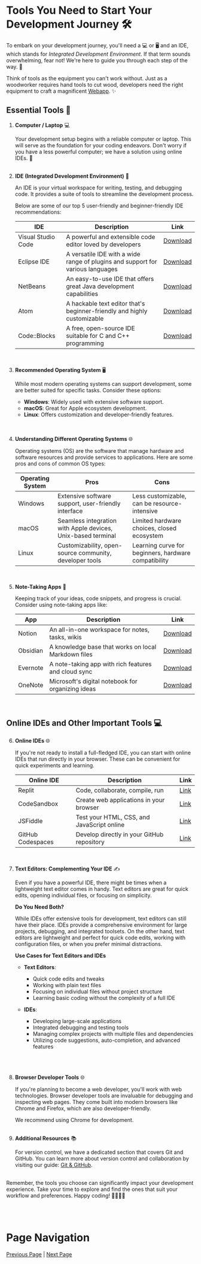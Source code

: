 # Tools You Need to Start Your Development Journey 🛠️

To embark on your development journey, you'll need a 💻 or 🖥️ and an IDE, which stands for _Integrated Development Environment_. If that term sounds overwhelming, fear not! We're here to guide you through each step of the way. 🚀

Think of tools as the equipment you can't work without. Just as a woodworker requires hand tools to cut wood, developers need the right equipment to craft a magnificent [Webapp](https://www.techtarget.com/searchsoftwarequality/definition/Web-application-Web-app). ✨

## Essential Tools 🧰

1. **Computer / Laptop** 💻
    
    Your development setup begins with a reliable computer or laptop. This will serve as the foundation for your coding endeavors. Don't worry if you have a less powerful computer; we have a solution using online IDEs. 💪
    <br/>
    <br/>

2. **IDE (Integrated Development Environment)** 💼
    
    An IDE is your virtual workspace for writing, testing, and debugging code. It provides a suite of tools to streamline the development process.

    Below are some of our top 5 user-friendly and beginner-friendly IDE recommendations:

    | IDE                 | Description           | Link                                      |
    |---------------------|-----------------------|-------------------------------------------|
    | Visual Studio Code | A powerful and extensible code editor loved by developers | [Download](https://code.visualstudio.com/) |
    | Eclipse IDE       | A versatile IDE with a wide range of plugins and support for various languages | [Download](https://www.eclipse.org/) |
    | NetBeans           | An easy-to-use IDE that offers great Java development capabilities | [Download](https://netbeans.apache.org/) |
    | Atom              | A hackable text editor that's beginner-friendly and highly customizable | [Download](https://atom.io/) |
    | Code::Blocks     | A free, open-source IDE suitable for C and C++ programming | [Download](https://www.codeblocks.org/) |
    <br/>

3. **Recommended Operating System** 🖥️
    
    While most modern operating systems can support development, some are better suited for specific tasks. Consider these options:

    - **Windows**: Widely used with extensive software support.
    - **macOS**: Great for Apple ecosystem development.
    - **Linux**: Offers customization and developer-friendly features.
    
    <br/>
    <br/>

4. **Understanding Different Operating Systems** 🌐
    
    Operating systems (OS) are the software that manage hardware and software resources and provide services to applications. Here are some pros and cons of common OS types:
    
    | Operating System | Pros | Cons |
    |------------------|------|------|
    | Windows          | Extensive software support, user-friendly interface | Less customizable, can be resource-intensive |
    | macOS            | Seamless integration with Apple devices, Unix-based terminal | Limited hardware choices, closed ecosystem |
    | Linux            | Customizability, open-source community, developer tools | Learning curve for beginners, hardware compatibility |
    <br/>
    

5. **Note-Taking Apps** 📝
    
    Keeping track of your ideas, code snippets, and progress is crucial. Consider using note-taking apps like:
    
    | App     | Description | Link |
    |---------|-------------|------|
    | Notion  | An all-in-one workspace for notes, tasks, wikis | [Download](https://www.notion.so/) |
    | Obsidian | A knowledge base that works on local Markdown files | [Download](https://obsidian.md/) |
    | Evernote | A note-taking app with rich features and cloud sync | [Download](https://evernote.com/) |
    | OneNote  | Microsoft's digital notebook for organizing ideas | [Download](https://www.onenote.com/) |
    <br/>

## Online IDEs and Other Important Tools 💻

6. **Online IDEs** 🌐
    
    If you're not ready to install a full-fledged IDE, you can start with online IDEs that run directly in your browser. These can be convenient for quick experiments and learning.

    | Online IDE          | Description           | Link                                      |
    |---------------------|-----------------------|-------------------------------------------|
    | Replit              | Code, collaborate, compile, run           | [Link](https://replit.com/) |
    | CodeSandbox         | Create web applications in your browser | [Link](https://codesandbox.io/) |
    | JSFiddle            | Test your HTML, CSS, and JavaScript online | [Link](https://jsfiddle.net/) |
    | GitHub Codespaces   | Develop directly in your GitHub repository | [Link](https://github.com/features/codespaces) |
    <br/>

7. **Text Editors: Complementing Your IDE** ✍️
    
    Even if you have a powerful IDE, there might be times when a lightweight text editor comes in handy. Text editors are great for quick edits, opening individual files, or focusing on simplicity.

    **Do You Need Both?**
    
    While IDEs offer extensive tools for development, text editors can still have their place. IDEs provide a comprehensive environment for large projects, debugging, and integrated toolsets. On the other hand, text editors are lightweight and perfect for quick code edits, working with configuration files, or when you prefer minimal distractions.

    **Use Cases for Text Editors and IDEs**
    - **Text Editors**:
      - Quick code edits and tweaks
      - Working with plain text files
      - Focusing on individual files without project structure
      - Learning basic coding without the complexity of a full IDE

    - **IDEs**:
      - Developing large-scale applications
      - Integrated debugging and testing tools
      - Managing complex projects with multiple files and dependencies
      - Utilizing code suggestions, auto-completion, and advanced features
    <br/>
    <br/>
    <br/>

8. **Browser Developer Tools** 🌐
    
    If you're planning to become a web developer, you'll work with web technologies. Browser developer tools are invaluable for debugging and inspecting web pages. They come built into modern browsers like Chrome and Firefox, which are also developer-friendly.

    We recommend using Chrome for development.
    <br/>
    <br/>

9. **Additional Resources** 📚
    
    For version control, we have a dedicated section that covers Git and GitHub. You can learn more about version control and collaboration by visiting our guide: [Git & GitHub](./4.%20Git%20&%20Github.md).
    <br/>
    <br/>

Remember, the tools you choose can significantly impact your development experience. Take your time to explore and find the ones that suit your workflow and preferences. Happy coding! 👩‍💻👨‍💻

<br/>
<br/>

# Page Navigation

 [Previous Page](./1.%20Mindset.md) | [Next Page](./3.%20Setup%20Process.md)